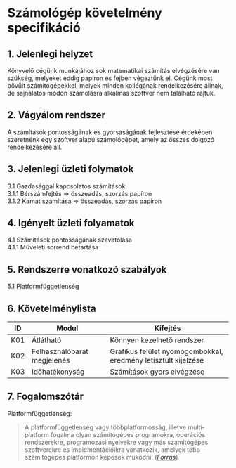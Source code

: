 # Számológép követelmény specifikáció

## 1. Jelenlegi helyzet
Könyvelő cégünk munkájához sok matematikai számítás elvégzésére van szükség, melyeket eddig papíron és fejben végeztünk el. Cégünk most bővült számítógépekkel, melyek minden kollégának rendelkezésére állnak, de sajnálatos módon számolásra alkalmas szoftver nem található rajtuk.


## 2. Vágyálom rendszer
A számítások pontosságának és gyorsaságának fejlesztése érdekében szeretnénk egy szoftver alapú számológépet, amely az összes dolgozó rendelkezésére áll.


## 3. Jelenlegi üzleti folymatok
3.1 Gazdasággal kapcsolatos számítások  
3.1.1 Bérszámfejtés => összeadás, szorzás papíron  
3.1.2 Kamat számítása => összeadás, szorzás papíron


## 4. Igényelt üzleti folyamatok
4.1 Számítások pontosságának szavatolása  
4.1.1 Műveleti sorrend betartása


## 5. Rendszerre vonatkozó szabályok
5.1 Platformfüggetlenség


## 6. Követelménylista
|ID|Modul|Kifejtés|
|--|-----|--------|
|K01|Átlátható|Könnyen kezelhető rendszer
|K02|Felhasználóbarát megjelenés|Grafikus felület nyomógombokkal, eredmény letisztult kijelzése
|K03|Időhatékonyság|Számítások gyors elvégzése


## 7. Fogalomszótár
Platformfüggetlenség:
>A platformfüggetlenség vagy többplatformosság, illetve multi-platform fogalma olyan számítógépes programokra, operációs rendszerekre, programozási nyelvekre vagy más számítógépes szoftverekre és implementációikra vonatkozik, amelyek több számítógépes platformon képesek működni. ([*Forrás*](https://www.mimi.hu/informatika/platformfuggetlenseg.html))
